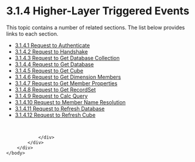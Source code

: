 <html dir="LTR" xmlns:mshelp="http://msdn.microsoft.com/mshelp" xmlns:ddue="http://ddue.schemas.microsoft.com/authoring/2003/5" xmlns:xlink="http://www.w3.org/1999/xlink" xmlns:tool="http://www.microsoft.com/tooltip">
    <head>
        <meta http-equiv="Content-Type" content="text/html; CHARSET=utf-8"></meta>
        <meta name="save" content="history"></meta>
        <title>3.1.4 Higher-Layer Triggered Events</title>
        <xml>
            <mshelp:toctitle title="3.1.4 Higher-Layer Triggered Events"></mshelp:toctitle>
            <mshelp:rltitle title="[MS-SSAS8]: Higher-Layer Triggered Events"></mshelp:rltitle>
            <mshelp:keyword index="A" term="ff057b89-d96d-4179-b53d-4a878f512591"></mshelp:keyword>
            <mshelp:attr name="DCSext.ContentType" value="open specification"></mshelp:attr>
            <mshelp:attr name="AssetID" value="ff057b89-d96d-4179-b53d-4a878f512591"></mshelp:attr>
            <mshelp:attr name="TopicType" value="kbRef"></mshelp:attr>
            <mshelp:attr name="DCSext.Title" value="[MS-SSAS8]: Higher-Layer Triggered Events" />
        </xml>
    </head>
    <body>
        <div id="header">
            <h1 class="heading">3.1.4 Higher-Layer Triggered Events</h1>
        </div>
        <div id="mainSection">
            <div id="mainBody">
                <div id="allHistory" class="saveHistory"></div>
                <div id="sectionSection0" class="section" name="collapseableSection">
                    <p>This topic contains a number of related sections. The list below provides links to each section.<br /></p><ul><li><span><a href="0fffa477-cf80-4d9b-9ced-055f7f1b22e6.html">3.1.4.1 Request to Authenticate</a></span></li><li><span><a href="01750bc8-7469-407e-824c-e8d41b453a63.html">3.1.4.2 Request to Handshake</a></span></li><li><span><a href="7cb97fa9-a34b-4c5c-9ca6-84fef4b2ec70.html">3.1.4.3 Request to Get Database Collection</a></span></li><li><span><a href="65515641-feac-4923-9b09-636e997b0767.html">3.1.4.4 Request to Get Database</a></span></li><li><span><a href="56042637-740a-4d47-9484-d73425ad8f36.html">3.1.4.5 Request to Get Cube</a></span></li><li><span><a href="e7b70a04-4821-4ff0-abc8-be8934cda5b1.html">3.1.4.6 Request to Get Dimension Members</a></span></li><li><span><a href="6f282c04-2f8e-469c-80e0-710a78370ee9.html">3.1.4.7 Request to Get Member Properties</a></span></li><li><span><a href="43829bab-a5bf-4634-85b1-f0fcc108221a.html">3.1.4.8 Request to Get RecordSet</a></span></li><li><span><a href="b2b99cbf-0393-4494-b537-f4d878a51f12.html">3.1.4.9 Request to Calc Query</a></span></li><li><span><a href="37f18ff7-1471-4fca-abe4-5cab6356e0f5.html">3.1.4.10 Request to Member Name Resolution</a></span></li><li><span><a href="1cd73b2e-8476-4647-9f81-57516052add1.html">3.1.4.11 Request to Refresh Database</a></span></li><li><span><a href="db0a2e21-2474-4898-9688-efb83e76a01e.html">3.1.4.12 Request to Refresh Cube</a></span></li></ul><p><br /></p>


                </div>
            </div>
        </div>
    </body>
</html>
